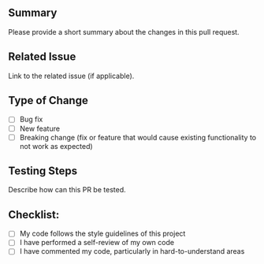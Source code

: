 ## Summary

Please provide a short summary about the changes in this pull request.

## Related Issue

Link to the related issue (if applicable).

## Type of Change

- [ ] Bug fix
- [ ] New feature
- [ ] Breaking change (fix or feature that would cause existing functionality to not work as expected)

## Testing Steps

Describe how can this PR be tested.

## Checklist:

- [ ] My code follows the style guidelines of this project
- [ ] I have performed a self-review of my own code
- [ ] I have commented my code, particularly in hard-to-understand areas
